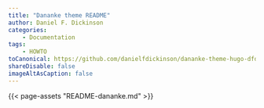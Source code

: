 ```yaml
---
title: "Dananke theme README"
author: Daniel F. Dickinson
categories:
    - Documentation
tags:
    - HOWTO
toCanonical: https://github.com/danielfdickinson/dananke-theme-hugo-dfd/blob/main/README.md
shareDisable: false
imageAltAsCaption: false
---
```


{{< page-assets "README-dananke.md" >}}
